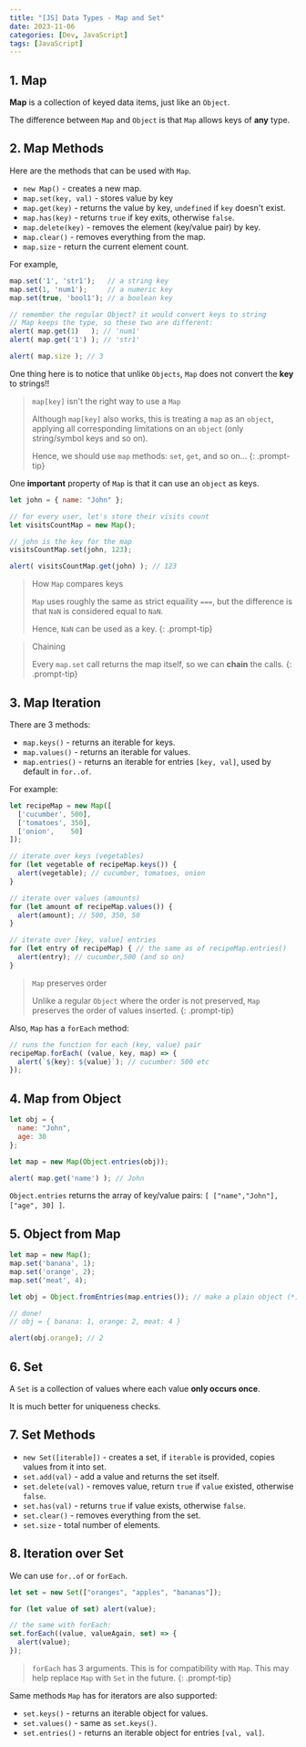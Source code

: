 ```yaml
---
title: "[JS] Data Types - Map and Set"
date: 2023-11-06
categories: [Dev, JavaScript]
tags: [JavaScript]
---
```


## 1. Map

**Map** is a collection of keyed data items, just like an `Object`.

The difference between `Map` and `Object` is that `Map` allows keys of **any** type.

## 2. Map Methods

Here are the methods that can be used with `Map`.

- `new Map()` - creates a new map.
- `map.set(key, val)` - stores value by key
- `map.get(key)` - returns the value by key, `undefined` if `key` doesn't exist.
- `map.has(key)` - returns `true` if key exits, otherwise `false`.
- `map.delete(key)` - removes the element (key/value pair) by key.
- `map.clear()` - removes everything from the map.
- `map.size` - return the current element count.

For example,

```jsx
map.set('1', 'str1');   // a string key
map.set(1, 'num1');     // a numeric key
map.set(true, 'bool1'); // a boolean key

// remember the regular Object? it would convert keys to string
// Map keeps the type, so these two are different:
alert( map.get(1)   ); // 'num1'
alert( map.get('1') ); // 'str1'

alert( map.size ); // 3
```

One thing here is to notice that unlike `Objects`, `Map` does not convert the **key** to strings!!

> `map[key]` isn't the right way to use a `Map`
>
> Although `map[key]` also works, this is treating a `map` as an `object`, applying all corresponding limitations on an `object` (only string/symbol keys and so on).
>
> Hence, we should use `map` methods: `set`, `get`, and so on...
{: .prompt-tip}

One **important** property of `Map` is that it can use an `object` as keys.

```jsx
let john = { name: "John" };

// for every user, let's store their visits count
let visitsCountMap = new Map();

// john is the key for the map
visitsCountMap.set(john, 123);

alert( visitsCountMap.get(john) ); // 123
```

> How `Map` compares keys
>
> `Map` uses roughly the same as strict equaility `===`, but the difference is that `NaN` is considered equal to `NaN`.
>
> Hence, `NaN` can be used as a key.
{: .prompt-tip}

> Chaining
>
> Every `map.set` call returns the map itself, so we can **chain** the calls.
{: .prompt-tip}

## 3. Map Iteration

There are 3 methods:

- `map.keys()` - returns an iterable for keys.
- `map.values()` - returns an iterable for values.
- `map.entries()` - returns an iterable for entries `[key, val]`, used by default in `for..of`.

For example:

```jsx
let recipeMap = new Map([
  ['cucumber', 500],
  ['tomatoes', 350],
  ['onion',    50]
]);

// iterate over keys (vegetables)
for (let vegetable of recipeMap.keys()) {
  alert(vegetable); // cucumber, tomatoes, onion
}

// iterate over values (amounts)
for (let amount of recipeMap.values()) {
  alert(amount); // 500, 350, 50
}

// iterate over [key, value] entries
for (let entry of recipeMap) { // the same as of recipeMap.entries()
  alert(entry); // cucumber,500 (and so on)
}
```

> `Map` preserves order
>
> Unlike a regular `Object` where the order is not preserved, `Map` preserves the order of values inserted.
{: .prompt-tip}

Also, `Map` has a `forEach` method:

```jsx
// runs the function for each (key, value) pair
recipeMap.forEach( (value, key, map) => {
  alert(`${key}: ${value}`); // cucumber: 500 etc
});
```

## 4. Map from Object

```jsx
let obj = {
  name: "John",
  age: 30
};

let map = new Map(Object.entries(obj));

alert( map.get('name') ); // John
```

`Object.entries` returns the array of key/value pairs: `[ ["name","John"], ["age", 30] ]`.

## 5. Object from Map

```jsx
let map = new Map();
map.set('banana', 1);
map.set('orange', 2);
map.set('meat', 4);

let obj = Object.fromEntries(map.entries()); // make a plain object (*)

// done!
// obj = { banana: 1, orange: 2, meat: 4 }

alert(obj.orange); // 2
```

## 6. Set

A `Set` is a collection of values where each value **only occurs once**.

It is much better for uniqueness checks.

## 7. Set Methods

- `new Set([iterable])` - creates a set, if `iterable` is provided, copies values from it into set.
- `set.add(val)` - add a value and returns the set itself.
- `set.delete(val)` - removes value, return `true` if `value` existed, otherwise `false`.
- `set.has(val)` - returns `true` if value exists, otherwise `false`.
- `set.clear()` - removes everything from the set.
- `set.size` - total number of elements.

## 8. Iteration over Set

We can use `for..of` or `forEach`.

```jsx
let set = new Set(["oranges", "apples", "bananas"]);

for (let value of set) alert(value);

// the same with forEach:
set.forEach((value, valueAgain, set) => {
  alert(value);
});
```

> `forEach` has 3 arguments. This is for compatibility with `Map`. This may help replace `Map` with `Set` in the future.
{: .prompt-tip}

Same methods `Map` has for iterators are also supported:

- `set.keys()` - returns an iterable object for values.
- `set.values()` - same as `set.keys()`.
- `set.entries()` - returns an iterable object for entries `[val, val]`.
